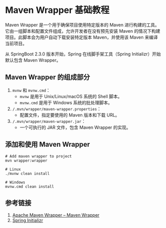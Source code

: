 # Maven Wrapper 基础教程

Maven Wrapper 是一个用于确保项目使用特定版本的 Maven 进行构建的工具。它由一组脚本和配置文件组成，允许开发者在没有预先安装 Maven 的情况下构建项目。此脚本会为用户自动下载安装特定版本 Maven，并使用该 Maven 来编译当前项目。

从 SpringBoot 2.3.0 版本开始，Spring 在线脚手架工具（Spring Initializr）开始默认包含 Maven Wrapper。

## Maven Wrapper 的组成部分

1. `mvnw` 和 `mvnw.cmd`：
    - `mvnw` 是用于 Unix/Linux/macOS 系统的 Shell 脚本。
    - `mvnw.cmd` 是用于 Windows 系统的批处理脚本。
2. `/.mvn/wrapper/maven-wrapper.properties`：
	- 配置文件，指定要使用的 Maven 版本和下载 URL。
3. `/.mvn/wrapper/maven-wrapper.jar`：
    - 一个可执行的 JAR 文件，包含 Maven Wrapper 的实现。

## 添加和使用 Maven Wrapper

```shell
# Add maven wrapper to project
mvn wrapper:wrapper

# Linux
./mvnw clean install

# Windows
mvnw.cmd clean install
```



## 参考链接

1. [Apache Maven Wrapper – Maven Wrapper](https://maven.apache.org/wrapper/index.html)
2. [Spring Initializr](https://start.spring.io/)